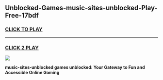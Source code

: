 
## Unblocked-Games-music-sites-unblocked-Play-Free-17bdf
<h3>
<a href="https://premium76.site?title=music-sites-unblocked&ref=21A">CLICK TO PLAY</a></h3>
<hr>

<h3>
<a href="https://premium76.site?title=music-sites-unblocked&ref=21A">CLICK 2 PLAY</a>
  
</h3>

<a href="https://premium76.site?title=music-sites-unblocked&ref=21A"><img src="https://clearcache.store/games.png"></a>


**music-sites-unblocked games unblocked: Your Gateway to Fun and Accessible Online Gaming**
